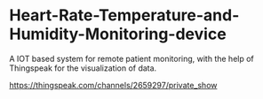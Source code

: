 # Heart-Rate-Temperature-and-Humidity-Monitoring-device

A IOT based system for remote patient monitoring, with the help of Thingspeak for the visualization of data.

https://thingspeak.com/channels/2659297/private_show
